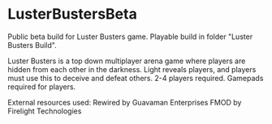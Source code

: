 # LusterBustersBeta
Public beta build for Luster Busters game. Playable build in folder "Luster Busters Build".

Luster Busters is a top down multiplayer arena game where players are hidden from each other in the darkness. Light reveals players, and players must use this to deceive and defeat others. 2-4 players required. Gamepads required for players.

External resources used:
Rewired by Guavaman Enterprises
FMOD by Firelight Technologies

